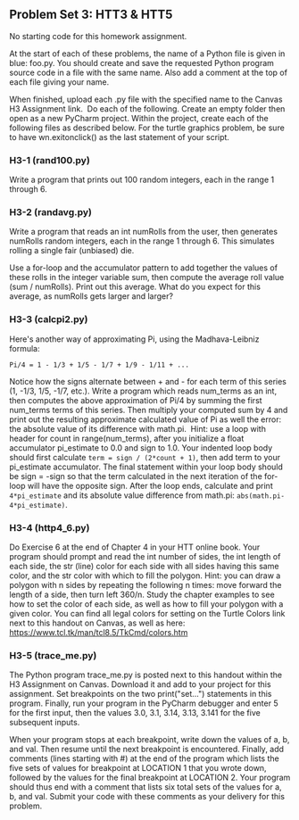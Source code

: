 ## Problem Set 3: HTT3 & HTT5

No starting code for this homework assignment.

At the start of each of these problems, the name of a Python file is given in blue: foo.py.  You should create and save the requested Python program source code in a file with the same name.  Also add a comment at the top of each file giving your name.

When finished, upload each .py file with the specified name to the Canvas H3 Assignment link.  Do each of the following. Create an empty folder then open as a new PyCharm project.  Within the project, create each of the following files as described below. For the turtle graphics problem, be sure to have wn.exitonclick() as the last statement of your script.

### H3-1 (rand100.py) 
Write a program that prints out 100 random integers, each in the range 1 through 6.  
### H3-2 (randavg.py) 
Write a program that reads an int numRolls from the user, then generates numRolls random integers, each in the range 1 through 6. This simulates rolling a single fair (unbiased) die. 

Use a for-loop and the accumulator pattern to add together the values of these rolls in the integer variable sum, then compute the average roll value (sum / numRolls).  Print out this average.  What do you expect for this average, as numRolls gets larger and larger? 
### H3-3 (calcpi2.py) 
Here's another way of approximating Pi, using the Madhava-Leibniz formula:  

```Pi/4 = 1 - 1/3 + 1/5 - 1/7 + 1/9 - 1/11 + ...```

Notice how the signs alternate between + and - for each term of this series (1, -1/3, 1/5, -1/7, etc.). Write a program which reads num_terms as an int, then computes the above approximation of Pi/4 by summing the first num_terms terms of this series.  Then multiply your computed sum by 4 and print out the resulting approximate calculated value of Pi as well the error: the absolute value of its difference with math.pi.  Hint: use a loop with header for count in range(num_terms), after you initialize a float accumulator pi_estimate to 0.0 and sign to 1.0.  Your indented loop body should first calculate ```term = sign / (2*count + 1)```, then add term to your pi_estimate accumulator.  The final statement within your loop body should be sign = -sign so that the term calculated in the next iteration of the for-loop will have the opposite sign. After the loop ends, calculate and print ```4*pi_estimate``` and its absolute value difference from math.pi:  ```abs(math.pi-4*pi_estimate)```.

### H3-4 (http4_6.py) 
Do Exercise 6 at the end of Chapter 4 in your HTT online book.  Your program should prompt and read the int number of sides, the int length of each side, the str (line) color for each side with all sides having this same color, and the str color with which to fill the polygon.  Hint: you can draw a polygon with n sides by repeating the following n times: move forward the length of a side, then turn left 360/n. Study the chapter examples to see how to set the color of each side, as well as how to fill your polygon with a given color. You can find all legal colors for setting on the Turtle Colors link next to this handout on Canvas, as well as here: https://www.tcl.tk/man/tcl8.5/TkCmd/colors.htm

### H3-5 (trace_me.py) 
The Python program trace_me.py is posted next to this handout within the H3 Assignment on Canvas. Download it and add to your project for this assignment. Set breakpoints on the two print("set...") statements in this program.  Finally, run your program in the PyCharm debugger and enter 5 for the first input, then the values 3.0, 3.1, 3.14, 3.13, 3.141 for the five subsequent inputs.  

When your program stops at each breakpoint, write down the values of a, b, and val.  Then resume until the next breakpoint is encountered.  Finally, add comments (lines starting with #) at the end of the program which lists the five sets of values for breakpoint at LOCATION 1 that you wrote down, followed by the values for the final breakpoint at LOCATION 2.  Your program should thus end with a comment that lists six total sets of the values for a, b, and val.  Submit your code with these comments as your delivery for this problem.
